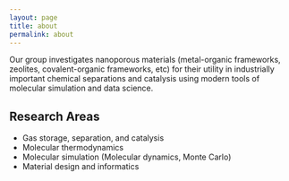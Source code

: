 ```yaml
---
layout: page
title: about
permalink: about
---
```


Our group investigates nanoporous materials (metal-organic frameworks, zeolites, covalent-organic frameworks, etc) for their utility in industrially important chemical separations and catalysis using modern tools of molecular simulation and data science. 

## Research Areas
* Gas storage, separation, and catalysis
* Molecular thermodynamics
* Molecular simulation (Molecular dynamics, Monte Carlo)
* Material design and informatics
